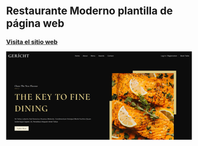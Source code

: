 
# Restaurante Moderno plantilla de página web

### [Visita el sitio web](https://restaurante-moderno.netlify.app/)

![Pantalla](img_1.png)
